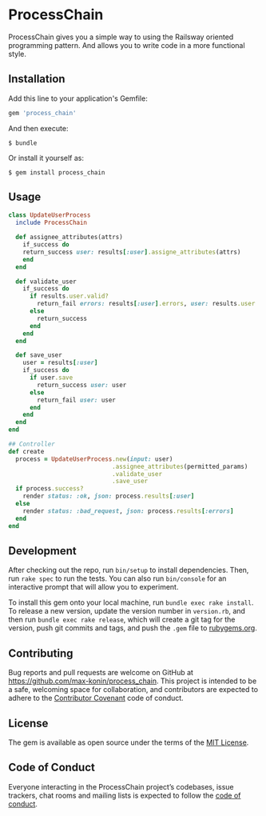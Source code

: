 # ProcessChain

ProcessChain gives you a simple way to using the Railsway oriented programming pattern. And allows you to write code in a more functional style.

## Installation

Add this line to your application's Gemfile:

```ruby
gem 'process_chain'
```

And then execute:

    $ bundle

Or install it yourself as:

    $ gem install process_chain

## Usage


```ruby
class UpdateUserProcess
  include ProcessChain

  def assignee_attributes(attrs)
    if_success do
    return_success user: results[:user].assigne_attributes(attrs)
    end
  end

  def validate_user
    if_success do
      if results.user.valid?
        return_fail errors: results[:user].errors, user: results.user
      else
        return_success
      end
    end
  end

  def save_user
    user = results[:user]
    if_success do
      if user.save
        return_success user: user
      else
        return_fail user: user
      end
    end
  end
end

## Controller
def create
  process = UpdateUserProcess.new(input: user)
                             .assignee_attributes(permitted_params)
                             .validate_user
                             .save_user
  if process.success?
    render status: :ok, json: process.results[:user]
  else
    render status: :bad_request, json: process.results[:errors]
  end
end
```

## Development

After checking out the repo, run `bin/setup` to install dependencies. Then, run `rake spec` to run the tests. You can also run `bin/console` for an interactive prompt that will allow you to experiment.

To install this gem onto your local machine, run `bundle exec rake install`. To release a new version, update the version number in `version.rb`, and then run `bundle exec rake release`, which will create a git tag for the version, push git commits and tags, and push the `.gem` file to [rubygems.org](https://rubygems.org).

## Contributing

Bug reports and pull requests are welcome on GitHub at https://github.com/max-konin/process_chain. This project is intended to be a safe, welcoming space for collaboration, and contributors are expected to adhere to the [Contributor Covenant](http://contributor-covenant.org) code of conduct.

## License

The gem is available as open source under the terms of the [MIT License](https://opensource.org/licenses/MIT).

## Code of Conduct

Everyone interacting in the ProcessChain project’s codebases, issue trackers, chat rooms and mailing lists is expected to follow the [code of conduct](https://github.com/max-konin/process_chain/blob/master/CODE_OF_CONDUCT.md).
